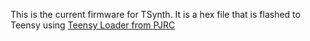 This is the current firmware for TSynth.
It is a hex file that is flashed to Teensy using [Teensy Loader from PJRC](https://www.pjrc.com/teensy/loader.html)
